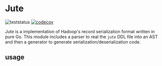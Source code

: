 # Jute


![teststatus](https://github.com/go-zookeeper/jute/workflows/Test/badge.svg) 
[![codecov](https://codecov.io/gh/go-zookeeper/jute/branch/master/graph/badge.svg)](https://codecov.io/gh/go-zookeeper/jute)


Jute is a implementation of Hadoop's record serialization format written in pure Go.  This module includes a parser to real the `jute` DDL file into an AST and then a generator to generate serialization/deserialization code.

## usage